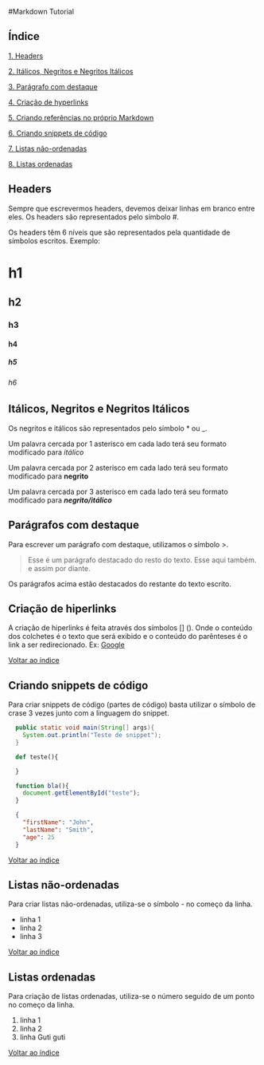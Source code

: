 #Markdown Tutorial

## Índice

[1. Headers](#headers)

[2. Itálicos, Negritos e Negritos Itálicos](#itálicos-negritos-e-negritos-itálicos)

[3. Parágrafo com destaque](#parágrafo-com-destaque)

[4. Criação de hyperlinks](#criação-de-hyperlinks)

[5. Criando referências no próprio Markdown](#criando-referências-no-próprio-markdown)

[6. Criando snippets de código](#criando-snippets-de-código)

[7. Listas não-ordenadas](#listas-não-ordenadas)

[8. Listas ordenadas](#listas-ordenadas)

## Headers

Sempre que escrevermos headers, devemos deixar linhas em branco entre eles. Os headers são representados pelo símbolo #.

Os headers têm 6 níveis que são representados pela quantidade de símbolos escritos. Exemplo:

# h1

## h2

### h3

#### h4

##### h5

###### h6

## Itálicos, Negritos e Negritos Itálicos

Os negritos e itálicos são representados pelo símbolo * ou _.

Um palavra cercada por 1 asterisco em cada lado terá seu formato modificado para *itálico*

Um palavra cercada por 2 asterisco em cada lado terá seu formato modificado para **negrito**

Um palavra cercada por 3 asterisco em cada lado terá seu formato modificado para ***negrito/itálico***

## Parágrafos com destaque

Para escrever um parágrafo com destaque, utilizamos o símbolo >.

> Esse é um parágrafo destacado do resto do texto.
> Esse aqui também.
> e assim por diante. 

Os parágrafos acima estão destacados do restante do texto escrito. 

## Criação de hiperlinks

A criação de hiperlinks é feita através dos símbolos [] (). Onde o conteúdo dos colchetes é o texto que será exibido e o conteúdo do parênteses é o link a ser redirecionado. Ex: [Google](www.google.com)

[Voltar ao índice](##Indice)

## Criando snippets de código
Para criar snippets de código (partes de código) basta utilizar o símbolo de crase 3 vezes junto com a linguagem do snippet.

```java
  public static void main(String[] args){
    System.out.println("Teste de snippet");
  }  
```

```python
  def teste(){

  }
```

```javascript
  function bla(){
    document.getElementById("teste");
  }
```

```json
  {
    "firstName": "John",
    "lastName": "Smith",
    "age": 25
  }
```

[Voltar ao índice](#índice)

## Listas não-ordenadas
Para criar listas não-ordenadas, utiliza-se o símbolo - no começo da linha.
- linha 1
- linha 2
- linha 3

[Voltar ao índice](#índice)

## Listas ordenadas
Para criação de listas ordenadas, utiliza-se o número seguido de um ponto no começo da linha.
1. linha 1
2. linha 2
3. linha Guti guti

[Voltar ao índice](#índice)